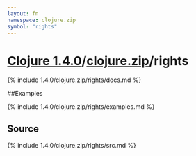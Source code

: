 ```yaml
---
layout: fn
namespace: clojure.zip
symbol: "rights"
---
```


# [Clojure 1.4.0](../../)/[clojure.zip](../)/rights

{% include 1.4.0/clojure.zip/rights/docs.md %}

##Examples

{% include 1.4.0/clojure.zip/rights/examples.md %}
## Source
{% include 1.4.0/clojure.zip/rights/src.md %}

